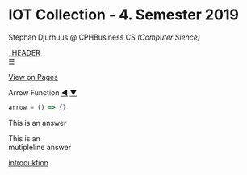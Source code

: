 # IOT Collection - 4. Semester 2019
Stephan Djurhuus @ CPHBusiness CS *(Computer Sience)*
<div class="sidebar">
    <a class="toc-ref" href="#_HEADER">_HEADER</a><br>
    <div id="sidebar-bars">☰</div>
</div>

<a id='vop' href='https://stephan-mdd.github.io/CPHBusiness-CS.S4.19/'>View on Pages</a>

<div>
  <!-- title -->
  <span class='colapse'>Arrow Function</span>
  <!-- add unique ids -->
  <a id="_hide" href="#_hide" class="hide colapse">&#x25c0;</a>
  <a id="_show" href="#_show" class="show colapse">&#x25bc;</a>
  <br>
  <div class="details" markdown="1">

  ```js
  arrow = () => {}
  ```

  </div>
</div>

<p class="answer">This is an answer</p>

<p class="answer">This is an<br>
mutipleline answer</p>

[introduktion](subjects/introduktion.md)
